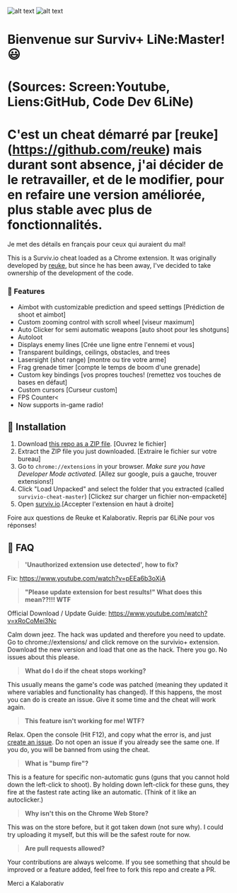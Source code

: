 ![alt text](https://i.ibb.co/RT1sSZ4/Screenshot-96.png "Survivio Banner")
![alt text](https://ibb.co/311xyQF "Survivio Banner 2")

# Bienvenue sur Surviv+ LiNe:Master! 😃 
# (Sources: Screen:Youtube, Liens:GitHub, Code Dev 6LiNe)

# C'est un cheat démarré par [reuke] (https://github.com/reuke) mais durant sont absence, j'ai décider de le retravailler, et de le modifier, pour en refaire une version améliorée, plus stable avec plus de fonctionnalités.

Je met des détails en français pour ceux qui auraient du mal!

This is a Surviv.io cheat loaded as a Chrome extension. It was originally developed by [reuke](https://github.com/reuke), but since he has been away, I've decided to take ownership of the development of the code.


### 💪 Features

* Aimbot with customizable prediction and speed settings        [Prédiction de shoot et aimbot]
* Custom zooming control with scroll wheel          [viseur maximum]
* Auto Clicker for semi automatic weapons               [auto shoot pour les shotguns]
* Autoloot
* Displays enemy lines                [Crée une ligne entre l'ennemi et vous]
* Transparent buildings, ceilings, obstacles, and trees  
* Lasersight (shot range)  [montre ou tire votre arme]
* Frag grenade timer   [compte le temps de boom d'une grenade]
* Custom key bindings        [vos propres touches! (remettez vos touches de bases en défaut]
* Custom cursors                        [Curseur custom]
* FPS Counter<
* Now supports in-game radio!

## 🔨 Installation

1. Download [this repo as a ZIP file](https://github.com/Kalaborative/survivio-cheat/archive/master.zip). [Ouvrez le fichier]
2. Extract the ZIP file you just downloaded. [Extraire le fichier sur votre bureau]
3. Go to `chrome://extensions` in your browser. *Make sure you have Developer Mode activated.* [Allez sur google, puis a gauche, trouver extensions!]
4. Click "Load Unpacked" and select the folder that you extracted (called `survivio-cheat-master`) [Clickez sur charger un fichier non-empacketé]
5. Open [surviv.io](http://surviv.io).[Accepter l'extension en haut à droite]

Foire aux questions de Reuke et Kalaborativ. Repris par 6LiNe pour vos réponses!
## 🤔 FAQ
> **'Unauthorized extension use detected', how to fix?**

Fix: https://www.youtube.com/watch?v=pEEa6b3oXjA

> **"Please update extension for best results!" What does this mean??!!! WTF**

Official Download / Update Guide: https://www.youtube.com/watch?v=xRoCoMei3Nc

Calm down jeez. The hack was updated and therefore you need to update. Go to chrome://extensions/ and click remove on the survivio+ extension. Download the new version and load that one as the hack. There you go. No issues about this please.
> **What do I do if the cheat stops working?**

This usually means the game's code was patched (meaning they updated it where variables and functionality has changed). If this happens, the most you can do is create an issue. Give it some time and the cheat will work again.

> **This feature isn't working for me! WTF?**

Relax. Open the console (Hit F12), and copy what the error is, and just [create an issue](https://github.com/Kalaborative/survivio-cheat/issues). Do not open an issue if you already see the same one. If you do, you will be banned from using the cheat.

> **What is "bump fire"?**

This is a feature for specific non-automatic guns (guns that you cannot hold down the left-click to shoot). By holding down left-click for these guns, they fire at the fastest rate acting like an automatic. (Think of it like an autoclicker.)

> **Why isn't this on the Chrome Web Store?**

This was on the store before, but it got taken down (not sure why). I could try uploading it myself, but this will be the safest route for now.

> **Are pull requests allowed?**

Your contributions are always welcome. If you see something that should be improved or a feature added, feel free to fork this repo and create a PR. 

Merci a Kalaborativ
